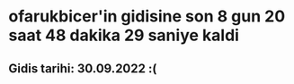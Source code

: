 # ofarukbicer'in gidisine son 8 gun 20 saat 48 dakika 29 saniye kaldi

## Gidis tarihi: 30.09.2022 :(